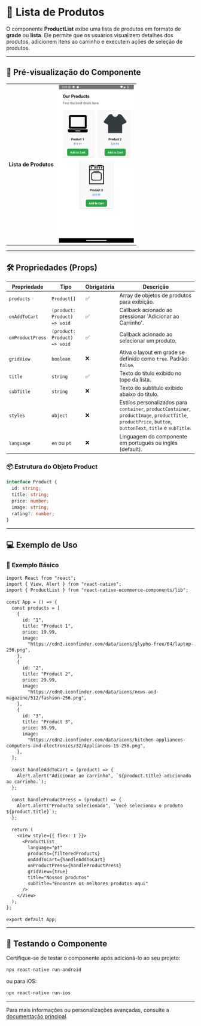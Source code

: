 # 🛒 **Lista de Produtos**

O componente **ProductList** exibe uma lista de produtos em formato de **grade** ou **lista**. Ele permite que os usuários visualizem detalhes dos produtos, adicionem itens ao carrinho e executem ações de seleção de produtos.

---

## 📸 **Pré-visualização do Componente**

<table>
  <tr>
    <td><strong>Lista de Produtos</strong></td>
    <td><img src="../../Images/ProductList.png" alt="ProductList" width="200"/></td>
  </tr>
</table>

---

## 🛠️ **Propriedades (Props)**

| Propriedade      | Tipo                         | Obrigatória | Descrição                                                                                                                                                  |
| ---------------- | ---------------------------- | ----------- | ---------------------------------------------------------------------------------------------------------------------------------------------------------- |
| `products`       | `Product[]`                  | ✅          | Array de objetos de produtos para exibição.                                                                                                                |
| `onAddToCart`    | `(product: Product) => void` | ✅          | Callback acionado ao pressionar 'Adicionar ao Carrinho'.                                                                                                   |
| `onProductPress` | `(product: Product) => void` | ✅          | Callback acionado ao selecionar um produto.                                                                                                                |
| `gridView`       | `boolean`                    | ❌          | Ativa o layout em grade se definido como `true`. Padrão: `false`.                                                                                          |
| `title`          | `string`                     | ✅          | Texto do título exibido no topo da lista.                                                                                                                  |
| `subTitle`       | `string`                     | ❌          | Texto do subtítulo exibido abaixo do título.                                                                                                               |
| `styles`         | `object`                     | ❌          | Estilos personalizados para `container`, `productContainer`, `productImage`, `productTitle`, `productPrice`, `button`, `buttonText`, `title` e `subTitle`. |
| `language`         | `en` ou `pt`                 | ❌          | Linguagem do componente em português ou inglês (default). |

### 📦 **Estrutura do Objeto Product**

```ts
interface Product {
  id: string;
  title: string;
  price: number;
  image: string;
  rating?: number;
}
```

---

## 💻 **Exemplo de Uso**

### 📝 **Exemplo Básico**

```tsx
import React from "react";
import { View, Alert } from "react-native";
import { ProductList } from "react-native-ecommerce-components/lib";

const App = () => {
  const products = [
    {
      id: "1",
      title: "Product 1",
      price: 19.99,
      image:
        "https://cdn3.iconfinder.com/data/icons/glypho-free/64/laptop-256.png",
    },
    {
      id: "2",
      title: "Product 2",
      price: 29.99,
      image:
        "https://cdn0.iconfinder.com/data/icons/news-and-magazine/512/fashion-256.png",
    },
    {
      id: "3",
      title: "Product 3",
      price: 39.99,
      image:
        "https://cdn2.iconfinder.com/data/icons/kitchen-appliances-computers-and-electronics/32/Appliances-15-256.png",
    },
  ];

  const handleAddToCart = (product) => {
    Alert.alert("Adicionar ao carrinho", `${product.title} adicionado ao carrinho.`);
  };

  const handleProductPress = (product) => {
    Alert.alert("Producto selecionado", `Você selecionou o produto ${product.title}`);
  };

  return (
    <View style={{ flex: 1 }}>
      <ProductList
        language="pt"
        products={filteredProducts}
        onAddToCart={handleAddToCart}
        onProductPress={handleProductPress}
        gridView={true}
        title="Nossos produtos"
        subTitle="Encontre os melhores produtos aqui"
      />
    </View>
  );
};

export default App;
```

---

## 🧪 **Testando o Componente**

Certifique-se de testar o componente após adicioná-lo ao seu projeto:

```sh
npx react-native run-android
```

ou para iOS:

```sh
npx react-native run-ios
```

---

Para mais informações ou personalizações avançadas, consulte a [documentação principal](../../README.md).
